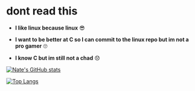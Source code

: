 # dont read this

- **I like linux because linux** 😎
 
- **I want to be better at C so I can commit to the linux repo but im not a pro gamer** 🙄

- **I know C but im still not a chad** 😞

[![Nate's GitHub stats](https://github-readme-stats.vercel.app/api?username=NateNoNameSOFT&count_private=true&theme=dark)](https://github.com/anuraghazra/github-readme-stats)

[![Top Langs](https://github-readme-stats.vercel.app/api/top-langs/?username=NateNoNameSOFT&theme=dark&langs_count=10)](https://github.com/anuraghazra/github-readme-stats)
<!---
NateNoNameSOFT/NateNoNameSOFT is a ✨ special ✨ repository because its `README.md` (this file) appears on your GitHub profile.
You can click the Preview link to take a look at your changes.
--->

